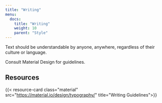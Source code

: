 ```yaml
---
title: "Writing"
menu:
  docs:
    title: "Writing"
    weight: 10
    parent: "Style"
---
```


Text should be understandable by anyone, anywhere, regardless of their culture or language.

Consult Material Design for guidelines.

## Resources

{{< resource-card class="material" src="https://material.io/design/typography/" title="Writing Guidelines">}}